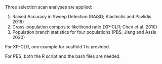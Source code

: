 Three selection scan analyses are applied:
1. Raised Accuracy in Sweep Detection (RAiSD; Alachiotis and Pavlidis 2018)
2. Cross-population composite likelihood ratio (XP-CLR; Chen et al. 2010)
3. Population branch statistics for four populations (PBS; Jiang and Assis 2020)

 

For XP-CLR, one example for scaffold 1 is provided.

For PBS, both the R script and the bash files are needed.
